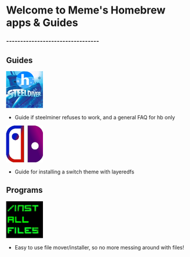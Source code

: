 # Welcome to Meme's Homebrew apps & Guides

### ---------------------------------

## Guides

[![steelminer](/icons/steelminer.png)](https://suchmememanyskill.github.io/sm)
- Guide if steelminer refuses to work, and a general FAQ for hb only

[![SwitchThemes](/icons/SwitchThemeLogo.png)](https://github.com/suchmememanyskill/SwitchThemeGuide/wiki)
- Guide for installing a switch theme with layeredfs

## Programs

[![steelminer](/icons/fileins.png)](https://suchmememanyskill.github.io/sdinstaller)
- Easy to use file mover/installer, so no more messing around with files!

